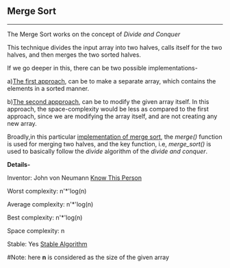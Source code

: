 Merge Sort
----------
----------

The Merge Sort works on the concept of *Divide and Conquer*

This technique divides the input array into two halves, calls itself for the two halves, and then merges the two sorted halves.


If we go deeper in this, there can be two possible implementations-

a)[The first approach](#), can be to make a separate array, which contains the elements in a sorted manner.

b)[The second appproach](#), can be to modify the given array itself.
In this approach, the space-complexity would be less as compared to the first approach, since we are modifying the array itself, and are not creating any new array.

Broadly,in this particular [implementation of merge sort](#), the *merge()* function is used for merging two halves, and the key function, i.e, *merge_sort()* is used to basically follow the *divide* algorithm of the *divide and conquer*.


**Details-**

Inventor: John von Neumann [Know This Person](https://en.wikipedia.org/wiki/John_von_Neumann)

Worst complexity: n'\*'log(n)

Average complexity: n'\*'log(n)

Best complexity: n'\*'log(n)

Space complexity: n

Stable: Yes [Stable Algorithm](#)

#Note: here **n** is considered as the size of the given array